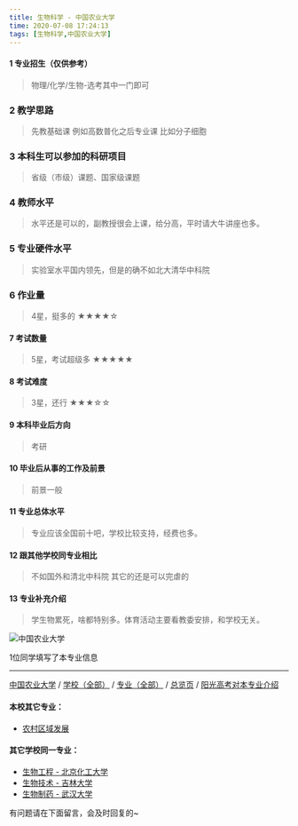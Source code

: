 ```yaml
---
title: 生物科学 - 中国农业大学
time: 2020-07-08 17:24:13
tags: [生物科学,中国农业大学]
---
```

#### 1 专业招生（仅供参考）  
> 物理/化学/生物-选考其中一门即可

### 2 教学思路
> 先教基础课 例如高数普化之后专业课 比如分子细胞


### 3 本科生可以参加的科研项目
>  省级（市级）课题、国家级课题


### 4 教师水平
> 水平还是可以的，副教授很会上课，给分高，平时请大牛讲座也多。


### 5 专业硬件水平
> 实验室水平国内领先，但是的确不如北大清华中科院


### 6 作业量
>4星，挺多的
★★★★☆


#### 7 考试数量
>5星，考试超级多
★★★★★



#### 8 考试难度
>3星，还行
★★★☆☆


#### 9 本科毕业后方向
> 考研


#### 10 毕业后从事的工作及前景
> 前景一般


#### 11 专业总体水平
> 专业应该全国前十吧，学校比较支持，经费也多。


#### 12 跟其他学校同专业相比
> 不如国外和清北中科院 其它的还是可以完虐的


#### 13 专业补充介绍
> 学生物累死，啥都特别多。体育活动主要看教委安排，和学校无关。


![中国农业大学](http://upload-images.jianshu.io/upload_images/6206192-d83b6b0f1f43d70f.jpeg?imageMogr2/auto-orient/strip%7CimageView2/2/w/1240)

1位同学填写了本专业信息
***
[中国农业大学](https://univgo.github.io/2020/07/08/bd4cb39ad646) / [学校（全部）](https://univgo.github.io/2020/07/08/3efa6bcca419) / [专业（全部）](https://univgo.github.io/2020/07/08/2d4c6d3552c2) / [总览页](https://univgo.github.io/2020/07/08/445daeb4fa00) / [阳光高考对本专业介绍](http://gaokao.chsi.com.cn/sch/zyk/view.do?schId=73394582&specId=73383839)
#### 本校其它专业：
- [农村区域发展](https://univgo.github.io/2020/07/08/5a6d18465810)

#### 其它学校同一专业：
- [生物工程 - 北京化工大学](https://univgo.github.io/2020/07/08/14e12a0e6efb)
- [生物技术 - 吉林大学](https://univgo.github.io/2020/07/08/0d127698a8aa)
- [生物制药 - 武汉大学](https://univgo.github.io/2020/07/08/425b77a69893)

有问题请在下面留言，会及时回复的~